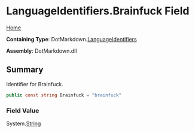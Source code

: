 <a name="_top"></a>

# LanguageIdentifiers\.Brainfuck Field

[Home](../../../README.md#_top)

**Containing Type**: DotMarkdown\.[LanguageIdentifiers](../README.md#_top)

**Assembly**: DotMarkdown\.dll

## Summary

Identifier for Brainfuck\.

```csharp
public const string Brainfuck = "brainfuck"
```

### Field Value

System\.[String](https://docs.microsoft.com/en-us/dotnet/api/system.string)

